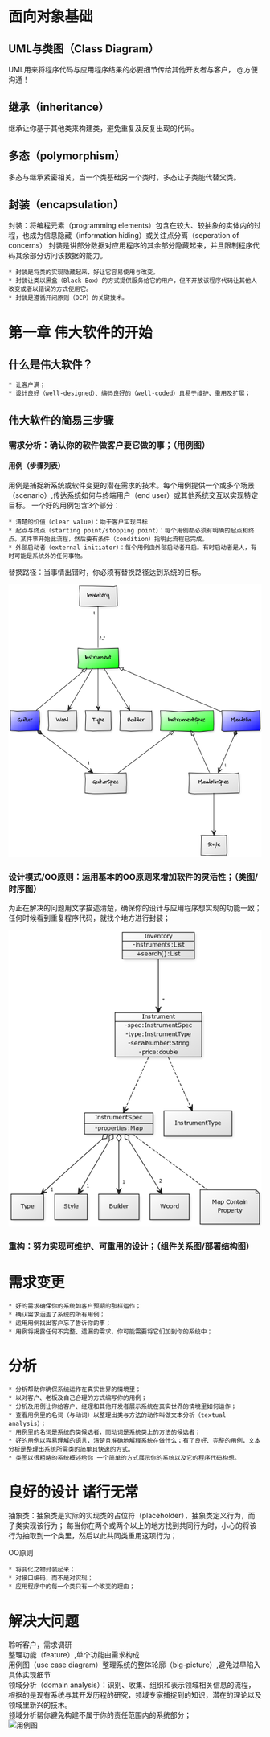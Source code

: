 # 面向对象基础
## UML与类图（Class Diagram）
UML用来将程序代码与应用程序结果的必要细节传给其他开发者与客户，
@方便沟通！
## 继承（inheritance）
继承让你基于其他类来构建类，避免重复及反复出现的代码。
## 多态（polymorphism）
多态与继承紧密相关，当一个类基础另一个类时，多态让子类能代替父类。
## 封装（encapsulation）
封装：将编程元素（programming elements）包含在较大、较抽象的实体内的过程，也成为信息隐藏（information hiding）或关注点分离（seperation of concerns）
封装是讲部分数据对应用程序的其余部分隐藏起来，并且限制程序代码其余部分访问该数据的能力。

	* 封装是将类的实现隐藏起来，好让它容易使用与改变。
	* 封装让类以黑盒（Black Box）的方式提供服务给它的用户，但不开放该程序代码让其他人改变或者以错误的方式使用它。
	* 封装是遵循开闭原则（OCP）的关键技术。


# 第一章 伟大软件的开始

## 什么是伟大软件？

	* 让客户满；
	* 设计良好（well-designed）、编码良好的（well-coded）且易于维护、重用及扩展；


## 伟大软件的简易三步骤
### 需求分析：确认你的软件做客户要它做的事；（用例图）
#### 用例（步骤列表）
用例是捕捉新系统或软件变更的潜在需求的技术。每个用例提供一个或多个场景（scenario）,传达系统如何与终端用户（end user）或其他系统交互以实现特定目标。
一个好的用例包含3个部分：

	* 清楚的价值（clear value）：助于客户实现目标
	* 起点与终点（starting point/stopping point）：每个用例都必须有明确的起点和终点。某件事开始此流程，然后要有条件（condition）指明此流程已完成。
	* 外部启动者（external initiator）：每个用例由外部启动者开启。有时启动者是人，有时可能是系统外的任何事物。

替换路径：当事情出错时，你必须有替换路径达到系统的目标。

![音乐仓库V1.0](uml/instrumentshop/instrument_v1.png)

### 设计模式/OO原则：运用基本的OO原则来增加软件的灵活性；（类图/时序图）
为正在解决的问题用文字描述清楚，确保你的设计与应用程序想实现的功能一致；
任何时候看到重复程序代码，就找个地方进行封装；

![音乐仓库V2.0](uml/instrumentshop/instrument_v2.png)

### 重构：努力实现可维护、可重用的设计；（组件关系图/部署结构图）

# 需求变更

	* 好的需求确保你的系统如客户预期的那样运作；
	* 确认需求涵盖了系统的所有用例；
	* 运用用例找出客户忘了告诉你的事；
	* 用例将揭露任何不完整、遗漏的需求，你可能需要将它们加到你的系统中；


# 分析

	* 分析帮助你确保系统运作在真实世界的情境里；
	* 以对客户、老板及自己合理的方式编写你的用例；
	* 分析及用例让你给客户、经理和其他开发者展示系统在真实世界的情境里如何运作；
	* 查看用例里的名词（与动词）以整理出类与方法的动作叫做文本分析（textual analysis）；
	* 用例里的名词是系统的类候选者，而动词是系统类上的方法的候选者；
	* 好的用例以容易理解的语言，清楚且准确地解释系统在做什么；有了良好、完整的用例，文本分析是整理出系统所需类的简单且快速的方式。
	* 类图以很粗略的系统概述给你 一个简单的方式展示你的系统以及它的程序代码构想。


# 良好的设计 诸行无常
抽象类：抽象类是实际的实现类的占位符（placeholder），抽象类定义行为，而子类实现该行为；
每当你在两个或两个以上的地方找到共同行为时，小心的将该行为抽取到一个类里，然后以此共同类重用这项行为；

OO原则

	* 将变化之物封装起来；
	* 对接口编码，而不是对实现；
	* 应用程序中的每一个类只有一个改变的理由；


# 解决大问题
聆听客户，需求调研  
整理功能（feature）,单个功能由需求构成  
用例图（use case diagram）整理系统的整体轮廓（big-picture）,避免过早陷入具体实现细节  
领域分析（domain analysis）：识别、收集、组织和表示领域相关信息的流程，根据的是现有系统与其开发历程的研究，领域专家捕捉到的知识，潜在的理论以及领域里新兴的技术。  
领域分析帮你避免构建不属于你的责任范围内的系统部分；  
![用例图](/uml/game/game.png)